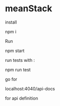 # meanStack

install

npm i 

Run

npm start

run tests with :

npm run test 

go for 

localhost:4040/api-docs 

for api definition
